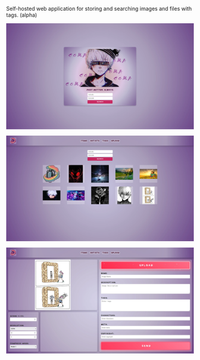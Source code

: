 Self-hosted web application for storing and searching images and files with tags. (alpha)


![Main page image](./docs/main_page.webp)


![Items page example with random images](./docs/items_page.webp)


![Upload page](./docs/upload_page.webp)
